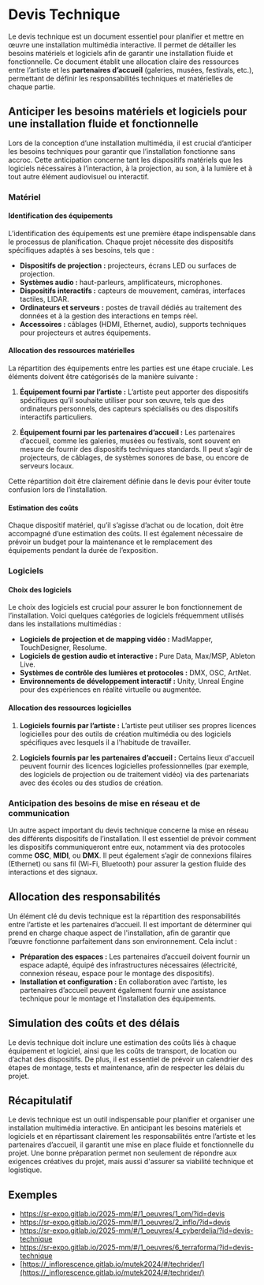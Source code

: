# Devis Technique

Le devis technique est un document essentiel pour planifier et mettre en œuvre une installation multimédia interactive. Il permet de détailler les besoins matériels et logiciels afin de garantir une installation fluide et fonctionnelle. Ce document établit une allocation claire des ressources entre l’artiste et les **partenaires d’accueil** (galeries, musées, festivals, etc.), permettant de définir les responsabilités techniques et matérielles de chaque partie.

## Anticiper les besoins matériels et logiciels pour une installation fluide et fonctionnelle

Lors de la conception d’une installation multimédia, il est crucial d’anticiper les besoins techniques pour garantir que l’installation fonctionne sans accroc. Cette anticipation concerne tant les dispositifs matériels que les logiciels nécessaires à l’interaction, à la projection, au son, à la lumière et à tout autre élément audiovisuel ou interactif.

### Matériel

#### Identification des équipements

L’identification des équipements est une première étape indispensable dans le processus de planification. Chaque projet nécessite des dispositifs spécifiques adaptés à ses besoins, tels que :

* **Dispositifs de projection :** projecteurs, écrans LED ou surfaces de projection.
* **Systèmes audio :** haut-parleurs, amplificateurs, microphones.
* **Dispositifs interactifs :** capteurs de mouvement, caméras, interfaces tactiles, LIDAR.
* **Ordinateurs et serveurs :** postes de travail dédiés au traitement des données et à la gestion des interactions en temps réel.
* **Accessoires :** câblages (HDMI, Ethernet, audio), supports techniques pour projecteurs et autres équipements.

#### Allocation des ressources matérielles

La répartition des équipements entre les parties est une étape cruciale. Les éléments doivent être catégorisés de la manière suivante :

1. **Équipement fourni par l’artiste :** L’artiste peut apporter des dispositifs spécifiques qu’il souhaite utiliser pour son œuvre, tels que des ordinateurs personnels, des capteurs spécialisés ou des dispositifs interactifs particuliers.

2. **Équipement fourni par les partenaires d’accueil :** Les partenaires d’accueil, comme les galeries, musées ou festivals, sont souvent en mesure de fournir des dispositifs techniques standards. Il peut s’agir de projecteurs, de câblages, de systèmes sonores de base, ou encore de serveurs locaux. 

Cette répartition doit être clairement définie dans le devis pour éviter toute confusion lors de l’installation.

#### Estimation des coûts

Chaque dispositif matériel, qu’il s’agisse d’achat ou de location, doit être accompagné d’une estimation des coûts. Il est également nécessaire de prévoir un budget pour la maintenance et le remplacement des équipements pendant la durée de l’exposition.

### Logiciels

#### Choix des logiciels

Le choix des logiciels est crucial pour assurer le bon fonctionnement de l’installation. Voici quelques catégories de logiciels fréquemment utilisés dans les installations multimédias :

* **Logiciels de projection et de mapping vidéo :** MadMapper, TouchDesigner, Resolume.
* **Logiciels de gestion audio et interactive :** Pure Data, Max/MSP, Ableton Live.
* **Systèmes de contrôle des lumières et protocoles :** DMX, OSC, ArtNet.
* **Environnements de développement interactif :** Unity, Unreal Engine pour des expériences en réalité virtuelle ou augmentée.

#### Allocation des ressources logicielles

1. **Logiciels fournis par l’artiste :** L’artiste peut utiliser ses propres licences logicielles pour des outils de création multimédia ou des logiciels spécifiques avec lesquels il a l'habitude de travailler.

2. **Logiciels fournis par les partenaires d’accueil :** Certains lieux d'accueil peuvent fournir des licences logicielles professionnelles (par exemple, des logiciels de projection ou de traitement vidéo) via des partenariats avec des écoles ou des studios de création. 

### Anticipation des besoins de mise en réseau et de communication

Un autre aspect important du devis technique concerne la mise en réseau des différents dispositifs de l’installation. Il est essentiel de prévoir comment les dispositifs communiqueront entre eux, notamment via des protocoles comme **OSC**, **MIDI**, ou **DMX**. Il peut également s’agir de connexions filaires (Ethernet) ou sans fil (Wi-Fi, Bluetooth) pour assurer la gestion fluide des interactions et des signaux.

## Allocation des responsabilités

Un élément clé du devis technique est la répartition des responsabilités entre l’artiste et les partenaires d’accueil. Il est important de déterminer qui prend en charge chaque aspect de l'installation, afin de garantir que l’œuvre fonctionne parfaitement dans son environnement. Cela inclut :

* **Préparation des espaces :** Les partenaires d’accueil doivent fournir un espace adapté, équipé des infrastructures nécessaires (électricité, connexion réseau, espace pour le montage des dispositifs).
* **Installation et configuration :** En collaboration avec l’artiste, les partenaires d’accueil peuvent également fournir une assistance technique pour le montage et l’installation des équipements.

## Simulation des coûts et des délais

Le devis technique doit inclure une estimation des coûts liés à chaque équipement et logiciel, ainsi que les coûts de transport, de location ou d’achat des dispositifs. De plus, il est essentiel de prévoir un calendrier des étapes de montage, tests et maintenance, afin de respecter les délais du projet.

## Récapitulatif

Le devis technique est un outil indispensable pour planifier et organiser une installation multimédia interactive. En anticipant les besoins matériels et logiciels et en répartissant clairement les responsabilités entre l’artiste et les partenaires d’accueil, il garantit une mise en place fluide et fonctionnelle du projet. Une bonne préparation permet non seulement de répondre aux exigences créatives du projet, mais aussi d'assurer sa viabilité technique et logistique.

## Exemples 

* https://sr-expo.gitlab.io/2025-mm/#/1_oeuvres/1_om/?id=devis
* https://sr-expo.gitlab.io/2025-mm/#/1_oeuvres/2_inflo/?id=devis
* https://sr-expo.gitlab.io/2025-mm/#/1_oeuvres/4_cyberdelia/?id=devis-technique
* https://sr-expo.gitlab.io/2025-mm/#/1_oeuvres/6_terraforma/?id=devis-technique
* [https://_inflorescence.gitlab.io/mutek2024/#/techrider/](https://_inflorescence.gitlab.io/mutek2024/#/techrider/)